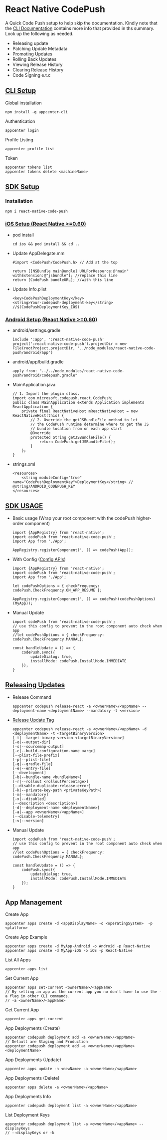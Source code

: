 
# React Native CodePush

A Quick Code Push setup to help skip the documentation. Kindly note that the [CLI Documentation](https://learn.microsoft.com/en-us/appcenter/distribution/codepush/cli) contains more info that provided in ths summary.  
Look up the following as needed.
  - Releasing update
  - Patching Update Metadata
  - Promoting Updates
  - Rolling Back Updates
  - Viewing Release History
  - Clearing Release History
  - Code Signing e.t.c

## [CLI Setup](https://learn.microsoft.com/en-us/appcenter/distribution/codepush/cli)
Global installation  
```
npm install -g appcenter-cli
```
Authentication 
```
appcenter login
```
Profile Listing 
```
appcenter profile list
```
Token 
```
appcenter tokens list
appcenter tokens delete <machineName>
```


## [SDK Setup](https://learn.microsoft.com/en-us/appcenter/distribution/codepush/rn-overview)

### Installation  
```
npm i react-native-code-push
```

### [iOS Setup (React Native >=0.60)](https://github.com/microsoft/react-native-code-push/blob/HEAD/docs/setup-ios.md)
  - pod install
    ```
    cd ios && pod install && cd ..
    ```
  - Update AppDelegate.mm
    ```
    #import <CodePush/CodePush.h> // Add at the top

    return [[NSBundle mainBundle] URLForResource:@"main" withExtension:@"jsbundle"]; //replace this line
    return [CodePush bundleURL]; //with this line
    ```
  - Update Info.plist
    ```
    <key>CodePushDeploymentKey</key>
	<string>Your-codepush-deployment-key</string> //$(CodePushDeploymentKey_IOS)
    ```

### [Android Setup (React Native >=0.60)](https://github.com/microsoft/react-native-code-push/blob/HEAD/docs/setup-android.md)
  - android/settings.gradle
    ```
    include ':app', ':react-native-code-push'
    project(':react-native-code-push').projectDir = new File(rootProject.projectDir, '../node_modules/react-native-code-push/android/app')
    ```
  - android/app/build.gradle
    ```
    apply from: "../../node_modules/react-native-code-push/android/codepush.gradle"
    ```
  - MainApplication.java
    ```
    // 1. Import the plugin class.
    import com.microsoft.codepush.react.CodePush;
    public class MainApplication extends Application implements ReactApplication {
        private final ReactNativeHost mReactNativeHost = new ReactNativeHost(this) {
            // 2. Override the getJSBundleFile method to let
            // the CodePush runtime determine where to get the JS
            // bundle location from on each app start
            @Override
            protected String getJSBundleFile() {
                return CodePush.getJSBundleFile();
            }
        };
    }
    ```
  - strings.xml
    ```
    <resources>
        <string moduleConfig="true" name="CodePushDeploymentKey">DeploymentKey</string> // @string/ANDROID_CODEPUSH_KEY
    </resources>
    ```

## [SDK USAGE](https://learn.microsoft.com/en-us/appcenter/distribution/codepush/rn-plugin)

  - Basic usage (Wrap your root component with the codePush higher-order component)
    ```
    import {AppRegistry} from 'react-native';
    import codePush from 'react-native-code-push';
    import App from './App';

    AppRegistry.registerComponent(', () => codePush(App));
    ``` 
  - With Config ([Config APIs](https://learn.microsoft.com/en-us/appcenter/distribution/codepush/rn-api-ref))
    ```
    import {AppRegistry} from 'react-native';
    import codePush from 'react-native-code-push';
    import App from './App';

    let codePushOptions = { checkFrequency: codePush.CheckFrequency.ON_APP_RESUME };

    AppRegistry.registerComponent(', () => codePush(codePushOptions)(MyApp));
    ``` 
  - Manual Update
    ```
    import codePush from 'react-native-code-push';
    // use this config to prevent in the root component auto check when app 
    //let codePushOptions = { checkFrequency: codePush.CheckFrequency.MANUAL};

    const handleUpdate = () => {
        codePush.sync({
            updateDialog: true,
            installMode: codePush.InstallMode.IMMEDIATE
        });
    }
    ``` 

## [Releasing Updates](https://learn.microsoft.com/en-us/appcenter/distribution/codepush/rn-updates)

  - Release Command
    ```
    appcenter codepush release-react -a <ownerName>/<appName> --deployment-name <deploymentName> --mandatory -t <version>
    ``` 
  - [Release Update Tag](https://learn.microsoft.com/en-us/appcenter/distribution/codepush/cli#releasing-updates)
    ```
    appcenter codepush release-react -a <ownerName>/<appName> -d <deploymentName> -t <targetBinaryVersion>
    [-t|--target-binary-version <targetBinaryVersion>]
    [-o|--output-dir]
    [-s|--sourcemap-output]
    [-c|--build-configuration-name <arg>]
    [--plist-file-prefix]
    [-p|--plist-file]
    [-g|--gradle-file]
    [-e|--entry-file]
    [--development]
    [-b|--bundle-name <bundleName>]
    [-r|--rollout <rolloutPercentage>]
    [--disable-duplicate-release-error]
    [-k|--private-key-path <privateKeyPath>]
    [-m|--mandatory]
    [-x|--disabled]
    [--description <description>]
    [-d|--deployment-name <deploymentName>]
    [-a|--app <ownerName>/<appName>]
    [--disable-telemetry]
    [-v|--version]
    ``` 
  - Manual Update
    ```
    import codePush from 'react-native-code-push';
    // use this config to prevent in the root component auto check when app 
    //let codePushOptions = { checkFrequency: codePush.CheckFrequency.MANUAL};

    const handleUpdate = () => {
        codePush.sync({
            updateDialog: true,
            installMode: codePush.InstallMode.IMMEDIATE
        });
    }
    ``` 



## App Management
Create App  
```
appcenter apps create -d <appDisplayName> -o <operatingSystem>  -p <platform>
```
Create App Example 
```
appcenter apps create -d MyApp-Android -o Android -p React-Native
appcenter apps create -d MyApp-iOS -o iOS -p React-Native
```
List All Apps 
```
appcenter apps list
```
Set Current App 
```
appcenter apps set-current <ownerName>/<appName>
// By setting an app as the current app you no don't have to use the -a flag in other CLI commands.
// -a <ownerName>/<appName>
```
Get Current App 
```
appcenter apps get-current
```
App Deployments (Create)
```
appcenter codepush deployment add -a <ownerName>/<appName>
// Default are Staging and Production
appcenter codepush deployment add -a <ownerName>/<appName> <deploymentName>
```
App Deployments (Update)
```
appcenter apps update -n <newName> -a <ownerName>/<appName>
```
App Deployments (Delete)
```
appcenter apps delete -a <ownerName>/<appName>
```
App Deployments Info
```
appcenter codepush deployment list -a <ownerName>/<appName>
```
List Deployment Keys
```
appcenter codepush deployment list -a <ownerName>/<appName> --displayKeys
// --displayKeys or -k
```

